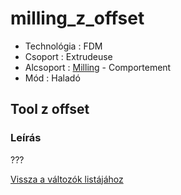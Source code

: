 # milling\_z\_offset

* Technológia : FDM
* Csoport : Extrudeuse
* Alcsoport : [Milling](../../beallitasok/printer_settings.md#milling) - Comportement
* Mód : Haladó

## Tool z offset

### Leírás

???

[Vissza a változók listájához](../../variable_list)


